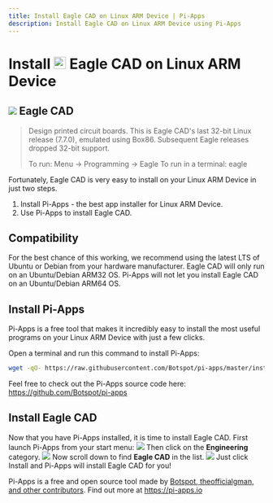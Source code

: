 ```yaml
---
title: Install Eagle CAD on Linux ARM Device | Pi-Apps
description: Install Eagle CAD on Linux ARM Device using Pi-Apps
---
```

<div class="simple-install-content content">

# Install <img src="/img/app-icons/Eagle CAD/icon-64.png" height=24> Eagle CAD on Linux ARM Device

## <img src="/img/app-icons/Eagle CAD/icon-64.png"> Eagle CAD
> Design printed circuit boards.
> This is Eagle CAD's last 32-bit Linux release (7.7.0), emulated using Box86. Subsequent Eagle releases dropped 32-bit support.
> 
> To run: Menu -> Programming -> Eagle
> To run in a terminal: eagle

Fortunately, Eagle CAD is very easy to install on your Linux ARM Device in just two steps.
1. Install Pi-Apps - the best app installer for Linux ARM Device.
2. Use Pi-Apps to install Eagle CAD.
</div>
<div class="simple-install-content content">

## Compatibility
For the best chance of this working, we recommend using the latest LTS of Ubuntu or Debian from your hardware manufacturer.
Eagle CAD will only run on an Ubuntu/Debian ARM32 OS. Pi-Apps will not let you install Eagle CAD on an Ubuntu/Debian ARM64 OS.
</div>
<div class="simple-install-content content">

## Install Pi-Apps

Pi-Apps is a free tool that makes it incredibly easy to install the most useful programs on your Linux ARM Device with just a few clicks.

Open a terminal and run this command to install Pi-Apps:
```bash
wget -qO- https://raw.githubusercontent.com/Botspot/pi-apps/master/install | bash
```
Feel free to check out the Pi-Apps source code here: https://github.com/Botspot/pi-apps
</div>
<div class="simple-install-content content">

## Install Eagle CAD

Now that you have Pi-Apps installed, it is time to install Eagle CAD.
First launch Pi-Apps from your start menu:
<img src="/img/start-menu.png">
Then click on the <b>Engineering</b> category.
<img src="/img/category-selections/Engineering.png">
Now scroll down to find <b>Eagle CAD</b> in the list.
<img src="/img/app-icons/Eagle CAD/app-selection.png">
Just click Install and Pi-Apps will install Eagle CAD for you!
</div>
<div class="simple-install-content content">

Pi-Apps is a free and open source tool made by [Botspot, theofficialgman, and other contributors](/about/#contributors). Find out more at https://pi-apps.io
</div>
